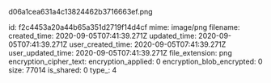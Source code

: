 d06a1cea631a4c13824462b3716663ef.png

id: f2c4453a20a44b65a351d2719f14d4cf
mime: image/png
filename: 
created_time: 2020-09-05T07:41:39.271Z
updated_time: 2020-09-05T07:41:39.271Z
user_created_time: 2020-09-05T07:41:39.271Z
user_updated_time: 2020-09-05T07:41:39.271Z
file_extension: png
encryption_cipher_text: 
encryption_applied: 0
encryption_blob_encrypted: 0
size: 77014
is_shared: 0
type_: 4
